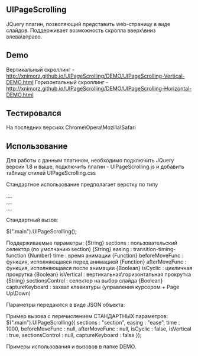 ## UIPageScrolling

JQuery плагин, позволяющий представить web-страницу в виде слайдов.
Поддерживает возможность скролла вверх\вниз влева\вправо.

## Demo
Вертикальный скроллинг - http://xnimorz.github.io/UIPageScrolling/DEMO/UIPageScrolling-Vertical-DEMO.html
Горизонтальный скроллинг - http://xnimorz.github.io/UIPageScrolling/DEMO/UIPageScrolling-Horizontal-DEMO.html

## Тестировался

На последних версиях Chrome\Opera\Mozilla\Safari

## Использование

Для работы с данным плагином, необходимо подключить JQuery версии 1.8 и выше, подключить плагин -
UIPageScrolling.js и добавить таблицу стилей UIPageScrolling.css

Стандартное использование предполагает верстку по типу

<div class=main>
    <section>
        ....
    </section>
    <section>
        ....
    </section>
    <section>
        ....
    </section>
</div>

Стандартный вызов:

$(".main").UIPageScrolling();

Поддерживаемые параметры:
{String} sections : пользовательский селектор (по умолчанию section)</div>
{String} easing : transition-timing-function</div>
{Number} time : время анимации</div>
{Function} beforeMoveFunc : функция, исполняющаяся перед анимацией</div>
{Function} afterMoveFunc : функция, исполняющаяся после анимации</div>
{Boolean} isCyclic : цикличная прокрутка</div>
{Boolean} isVertical : вертикальная\горизонтальная прокрутка</div>
{String} sectionsControl : селектор на выбор слайда</div>
{Boolean} captureKeyboard : захват клавиатуры (управления курсором + Page Up\Down)</div>

Параметры передаются в виде JSON объекта:

Пример вызова с перечислением СТАНДАРТНЫХ параметров:
$(".main").UIPageScrolling({
    sections : "section",
    easing : "ease",
    time : 1000,
    beforeMoveFunc : null,
    afterMoveFunc : null,
    isCyclic : false,
    isVertical : true,
    sectionsControl : null,
    captureKeyboard : false
});

Примеры использования и вызовов в папке DEMO.



